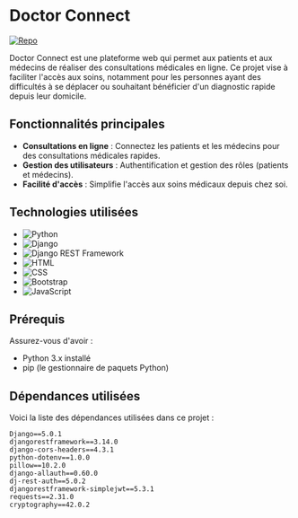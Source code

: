 # Doctor Connect  

[![Repo](https://img.shields.io/badge/GitHub-Doctor%20Connect-blue?style=flat-square&logo=github)](https://github.com/Mudiambat13/Doctor)  

Doctor Connect est une plateforme web qui permet aux patients et aux médecins de réaliser des consultations médicales en ligne. Ce projet vise à faciliter l'accès aux soins, notamment pour les personnes ayant des difficultés à se déplacer ou souhaitant bénéficier d'un diagnostic rapide depuis leur domicile.  

## Fonctionnalités principales  
- **Consultations en ligne** : Connectez les patients et les médecins pour des consultations médicales rapides.  
- **Gestion des utilisateurs** : Authentification et gestion des rôles (patients et médecins).  
- **Facilité d'accès** : Simplifie l'accès aux soins médicaux depuis chez soi.  

## Technologies utilisées  
- ![Python](https://img.shields.io/badge/-Python-3776AB?style=flat-square&logo=python&logoColor=white)  
- ![Django](https://img.shields.io/badge/-Django-092E20?style=flat-square&logo=django&logoColor=white)  
- ![Django REST Framework](https://img.shields.io/badge/-Django%20REST-ff1709?style=flat-square&logo=django&logoColor=white)  
- ![HTML](https://img.shields.io/badge/-HTML5-E34F26?style=flat-square&logo=html5&logoColor=white)  
- ![CSS](https://img.shields.io/badge/-CSS3-1572B6?style=flat-square&logo=css3&logoColor=white)  
- ![Bootstrap](https://img.shields.io/badge/-Bootstrap-563D7C?style=flat-square&logo=bootstrap&logoColor=white)  
- ![JavaScript](https://img.shields.io/badge/-JavaScript-F7DF1E?style=flat-square&logo=javascript&logoColor=black)  

## Prérequis  
Assurez-vous d'avoir :  
- Python 3.x installé  
- pip (le gestionnaire de paquets Python)  

## Dépendances utilisées  
Voici la liste des dépendances utilisées dans ce projet :  

```text  
Django==5.0.1  
djangorestframework==3.14.0  
django-cors-headers==4.3.1  
python-dotenv==1.0.0  
pillow==10.2.0  
django-allauth==0.60.0  
dj-rest-auth==5.0.2  
djangorestframework-simplejwt==5.3.1  
requests==2.31.0  
cryptography==42.0.2